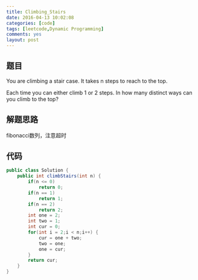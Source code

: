 ```yaml
---
title: Climbing_Stairs
date: 2016-04-13 10:02:08
categories: [code]
tags: [leetcode,Dynamic Programming]
comments: yes
layout: post
---
```


## 题目

You are climbing a stair case. It takes n steps to reach to the top.

Each time you can either climb 1 or 2 steps. In how many distinct ways can you climb to the top?

## 解题思路

fibonacci数列，注意超时

## 代码

```java
public class Solution {
    public int climbStairs(int n) {
        if(n <= 0)
            return 0;
        if(n == 1)
            return 1;
        if(n == 2)
            return 2;
        int one = 2;
        int two = 1;
        int cur = 0;
        for(int i = 2;i < n;i++) {
            cur = one + two;
            two = one;
            one = cur;
        }
        return cur;
    }
}
```